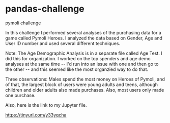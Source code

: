 # pandas-challenge
pymoli challenge

In this challenge I performed several analyses of the purchasing data for a game called Pymoli Heroes. I analyzed the data based on Gender, Age and User ID number and used several different techniques.

Note: The Age Demographic Analysis is in a separate file called Age Test. I did this for organization. I worked on the top spenders and age demo analyses at the same time -- I'd run into an issue with one and then go to the other -- and this seemed like the most organzied way to do that.

Three observations: Males spend the most money on Heroes of Pymoli, and of that, the largest block of users were young adults and teens, although children and older adults also made purchases. Also, most users only made one purchase.

Also, here is the link to my Jupyter file.



https://tinyurl.com/y33yqcha
